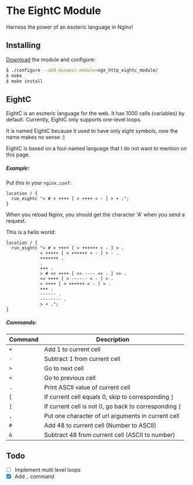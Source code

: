 # The EightC Module

Harness the power of an esoteric language in Nginx!

## Installing

[Download](https://github.com/tejgop/ngx_http_eightc_module/releases) the module and configure:

```bash
$ ./configure --add-dynamic-module=ngx_http_eightc_module/
$ make
$ make install
```

## EightC

EightC is an esoteric language for the web. It has 1000 cells (variables) by default.
Currently, EightC only supports one-level loops.

It is named EightC because it used to have only eight symbols, now the name makes no sense :)

EightC is based on a foul-named language that I do not want to mention on this page.

##### Example:

Put this in your `nginx.conf`:

```
location / {
  run_eightc "> # < ++++ [ > ++++ < - ] > + .";
}
```

When you reload Nginx, you should get the character 'A' when you send a request.

This is a hello world:

```
location / {
  run_eightc "> # < ++++ [ > ++++++ < - ] > .
             < +++++ [ > ++++++ < - ] > - .
             +++++++ .
             .
             +++ .
             > # << ++++ [ >> ---- << - ] >> .
             << ++++ [ > ------ < - ] > .
             < ++++ [ > ++++++ < - ] > .
             +++ .
             ------ .
             -------- .
             > + .";
}

```


##### Commands:

Command|Description
-------|-----------
`+`|Add 1 to current cell
`-`|Subtract 1 from current cell
`>`|Go to next cell
`<`|Go to previous cell
`.`|Print ASCII value of current cell
`[`|If current cell equals 0, skip to corresponding `]`
`]`|If current cell is not 0, go back to corresponding `[`
`,`|Put one character of url arguments in current cell
`#`|Add 48 to current cell (Number to ASCII)
`&`|Subtract 48 from current cell (ASCII to number)

## Todo

- [ ] Implement multi level loops
- [x] Add `,` command
